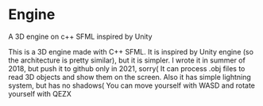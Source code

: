 # Engine
A 3D engine on c++ SFML inspired by Unity

This is a 3D engine made with C++ SFML. It is inspired by Unity engine (so the architecture is pretty similar), but it is simpler.
I wrote it in summer of 2018, but push it to github only in 2021, sorry(
It can process .obj files to read 3D objects and show them on the screen. Also it has simple lightning system, but has no shadows(
You can move yourself with WASD and rotate yourself with QEZX
